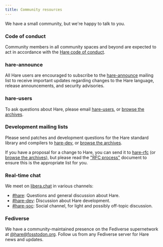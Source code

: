 ```yaml
---
title: Community resources
---
```


We have a small community, but we're happy to talk to you.

### Code of conduct

Community members in all community spaces and beyond are expected to act in
accordance with the [Hare code of conduct][conduct].

[conduct]: /conduct

### hare-announce

All Hare users are encouraged to subscribe to the [hare-announce] mailing list
to receive important updates regarding changes to the Hare language, release
announcements, and security advisories.

[hare-announce]: https://lists.sr.ht/~sircmpwn/hare-announce

### hare-users

To ask questions about Hare, please email [hare-users], or [browse the
archives][hare-users-archive].

[hare-users]: mailto:~sircmpwn/hare-users@lists.sr.ht
[hare-users-archive]: https://lists.sr.ht/~sircmpwn/hare-users

### Development mailing lists

Please send patches and development questions for the Hare standard library and
compilers to [hare-dev], or [browse the archives][hare-dev-archive].

[hare-dev]: mailto:~sircmpwn/hare-dev@lists.sr.ht
[hare-dev-archive]: https://lists.sr.ht/~sircmpwn/hare-dev

If you have a proposal for a change to Hare, you can send it to [hare-rfc] (or
[browse the archives][hare-rfc-archive]), but please read the
["RFC process"][rfc] document to ensure this is the appropriate list for you.

[hare-rfc]: mailto:~sircmpwn/hare-rfc@lists.sr.ht
[hare-rfc-archive]: https://lists.sr.ht/~sircmpwn/hare-rfc
[rfc]: https://git.sr.ht/~sircmpwn/hare/tree/master/item/docs/rfc.md

### Real-time chat

We meet on [libera.chat](https://libera.chat/) in various channels:

- [#hare](irc://irc.libera.chat/#hare): Questions and general discussion about
  Hare.
- [#hare-dev](irc://irc.libera.chat/#hare-dev): Discussion about Hare
  development.
- [#hare-soc](irc://irc.libera.chat/#hare-soc): Social channel, for light and
  possibly off-topic discussion.

### Fediverse

We have a community-maintained presence on the Fediverse supernetwork at
<a href="https://fosstodon.org/@hare" rel="me">@hare@fosstodon.org</a>.
Follow us from any Fediverse server for Hare news and updates.
